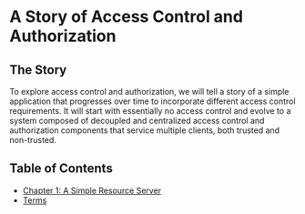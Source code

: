 # A Story of  Access Control and Authorization

## The Story

To explore access control and authorization, we will tell a story of a simple application that progresses over time to incorporate different access control requirements. It will start with essentially no access control and evolve to a system composed of decoupled and centralized access control and authorization components that service multiple clients, both trusted and non-trusted.

## Table of Contents

* [Chapter 1: A Simple Resource Server](./01-a-simple-resource-server)
* [Terms](./terms.md)

